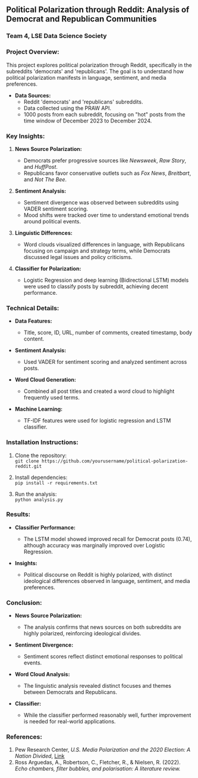 ## Political Polarization through Reddit: Analysis of Democrat and Republican Communities

### Team 4, LSE Data Science Society

### Project Overview:

This project explores political polarization through Reddit, specifically in the subreddits 'democrats' and 'republicans'. The goal is to understand how political polarization manifests in language, sentiment, and media preferences.

* **Data Sources:**
   * Reddit 'democrats' and 'republicans' subreddits.
   * Data collected using the PRAW API.
   * 1000 posts from each subreddit, focusing on "hot" posts from the time window of December 2023 to December 2024.

### Key Insights:
1. **News Source Polarization:**
   * Democrats prefer progressive sources like *Newsweek*, *Raw Story*, and *HuffPost*.
   * Republicans favor conservative outlets such as *Fox News*, *Breitbart*, and *Not The Bee*.

2. **Sentiment Analysis:**
   * Sentiment divergence was observed between subreddits using VADER sentiment scoring.
   * Mood shifts were tracked over time to understand emotional trends around political events.

3. **Linguistic Differences:**
   * Word clouds visualized differences in language, with Republicans focusing on campaign and strategy terms, while Democrats discussed legal issues and policy criticisms.

4. **Classifier for Polarization:**
   * Logistic Regression and deep learning (Bidirectional LSTM) models were used to classify posts by subreddit, achieving decent performance.

### Technical Details:
* **Data Features:**
   * Title, score, ID, URL, number of comments, created timestamp, body content.

* **Sentiment Analysis:**
   * Used VADER for sentiment scoring and analyzed sentiment across posts.

* **Word Cloud Generation:**
   * Combined all post titles and created a word cloud to highlight frequently used terms.

* **Machine Learning:**
   * TF-IDF features were used for logistic regression and LSTM classifier.

### Installation Instructions:
1. Clone the repository:  
   `git clone https://github.com/yourusername/political-polarization-reddit.git`
   
2. Install dependencies:  
   `pip install -r requirements.txt`
   
3. Run the analysis:  
   `python analysis.py`

### Results:
* **Classifier Performance:**
   * The LSTM model showed improved recall for Democrat posts (0.74), although accuracy was marginally improved over Logistic Regression.

* **Insights:**
   * Political discourse on Reddit is highly polarized, with distinct ideological differences observed in language, sentiment, and media preferences.

### Conclusion:
* **News Source Polarization:**
   * The analysis confirms that news sources on both subreddits are highly polarized, reinforcing ideological divides.
   
* **Sentiment Divergence:**
   * Sentiment scores reflect distinct emotional responses to political events.

* **Word Cloud Analysis:**
   * The linguistic analysis revealed distinct focuses and themes between Democrats and Republicans.

* **Classifier:**
   * While the classifier performed reasonably well, further improvement is needed for real-world applications.

### References:
1. Pew Research Center, *U.S. Media Polarization and the 2020 Election: A Nation Divided*, [Link](https://www.pewresearch.org/journalism/2020/01/24/u-s-media-polarization-and-the-2020-election-a-nation-divided)
2. Ross Arguedas, A., Robertson, C., Fletcher, R., & Nielsen, R. (2022). *Echo chambers, filter bubbles, and polarisation: A literature review.*
